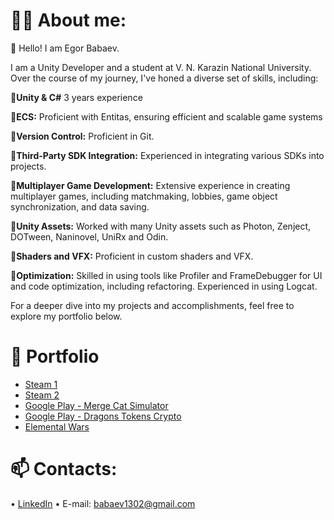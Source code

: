 # 🧑‍🦱 About me:
👋 Hello! I am Egor Babaev.

I am a Unity Developer and a student at V. N. Karazin National University.
Over the course of my journey, I've honed a diverse set of skills, including:

📌**Unity & C#** 3 years experience 

📌**ECS:** Proficient with Entitas, ensuring efficient and scalable game systems

📌**Version Control:** Proficient in Git.

📌**Third-Party SDK Integration:** Experienced in integrating various SDKs into projects.

📌**Multiplayer Game Development:** Extensive experience in creating multiplayer games, including matchmaking, lobbies, game object synchronization, and data saving.

📌**Unity Assets:** Worked with many Unity assets such as Photon, Zenject, DOTween, Naninovel, UniRx and Odin.

📌**Shaders and VFX:** Proficient in custom shaders and VFX.

📌**Optimization:** Skilled in using tools like Profiler and FrameDebugger for UI and code optimization, including refactoring. Experienced in using Logcat.

For a deeper dive into my projects and accomplishments, feel free to explore my portfolio below.

# 🌟 Portfolio
- [Steam 1](https://store.steampowered.com/curator/44358675)
- [Steam 2](https://store.steampowered.com/curator/41338556)
- [Google Play - Merge Cat Simulator](https://play.google.com/store/apps/details?id=com.soul.merge.cat.cute.simulator.adventure&pcampaignid=web_share)
- [Google Play - Dragons Tokens Crypto](https://play.google.com/store/apps/details?id=com.dragons.tokens.crypto&pcampaignid=web_share)
- [Elemental Wars](https://play.google.com/store/apps/details?id=elemental.battler.nft.card.meowgon&pcampaignid=web_share)

# 📫 Contacts:
• [LinkedIn](https://www.linkedin.com/in/egor-babaev/)
• E-mail: babaev1302@gmail.com

